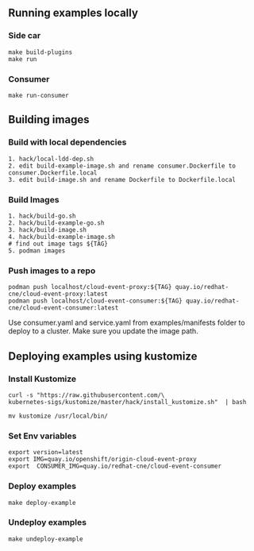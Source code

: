 ## Running examples locally

### Side car
```shell
make build-plugins
make run
```
### Consumer
```shell
make run-consumer
```

## Building images 

### Build with local dependencies

```shell
1. hack/local-ldd-dep.sh 
2. edit build-example-image.sh and rename consumer.Dockerfile to consumer.Dockerfile.local
3. edit build-image.sh and rename Dockerfile to Dockerfile.local
```

### Build Images

```shell
1. hack/build-go.sh
2. hack/build-example-go.sh 
3. hack/build-image.sh
4. hack/build-example-image.sh
# find out image tags ${TAG}
5. podman images
```

### Push images to a repo

```shell
podman push localhost/cloud-event-proxy:${TAG} quay.io/redhat-cne/cloud-event-proxy:latest
podman push localhost/cloud-event-consumer:${TAG} quay.io/redhat-cne/cloud-event-consumer:latest
```

Use consumer.yaml and service.yaml from examples/manifests folder to deploy to a cluster.
Make sure you update the image path.


## Deploying examples using kustomize

### Install Kustomize
```shell
curl -s "https://raw.githubusercontent.com/\
kubernetes-sigs/kustomize/master/hack/install_kustomize.sh"  | bash
 
mv kustomize /usr/local/bin/

```
### Set Env variables
```shell
export version=latest 
export IMG=quay.io/openshift/origin-cloud-event-proxy
export  CONSUMER_IMG=quay.io/redhat-cne/cloud-event-consumer
```

### Deploy examples
```shell
make deploy-example
```

### Undeploy examples
```shell
make undeploy-example
```

